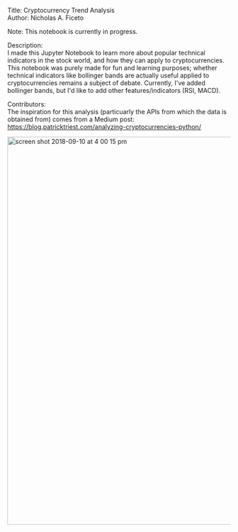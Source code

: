 Title: Cryptocurrency Trend Analysis <br>
Author: Nicholas A. Ficeto <br>

Note: This notebook is currently in progress.

Description: <br>
I made this Jupyter Notebook to learn more about popular technical indicators in the stock world, and how they can apply to cryptocurrencies. This notebook was purely made for fun and learning purposes; whether technical indicators like bollinger bands are actually useful applied to cryptocurrencies remains a subject of debate. Currently, I've added bollinger bands, but I'd like to add other features/indicators (RSI, MACD).

Contributors: <br>
The inspiration for this analysis (particuarly the APIs from which the data is obtained from) comes from a Medium post:
https://blog.patricktriest.com/analyzing-cryptocurrencies-python/

<img width="875" alt="screen shot 2018-09-10 at 4 00 15 pm" src="https://user-images.githubusercontent.com/16903793/45321228-bfff0480-b512-11e8-8b4f-79e20913c5d9.png">
